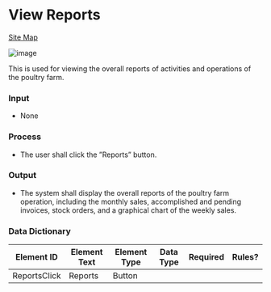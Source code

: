 # View Reports
[Site Map](../README.md)

![image](https://github.com/jar-RED/poultry-palace/assets/126373280/9b9ec8f1-07b0-41a7-87a8-ffc84bfe4375)



This is used for viewing the overall reports of activities and operations of the poultry farm.

### Input
* None

### Process
* The user shall click the ”Reports” button.

### Output
* The system shall display the overall reports of the poultry farm operation, including the monthly sales, accomplished and pending invoices, stock orders, and a graphical chart of the weekly sales.
### Data Dictionary
| Element ID | Element Text | Element Type | Data Type | Required | Rules? |
|------------|--------------|--------------|-----------|----------|--------|
| ReportsClick | Reports | Button|  |  |  |
